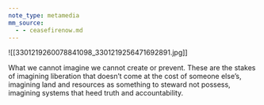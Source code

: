 ```yaml
---
note_type: metamedia
mm_source:
  - - ceasefirenow.md
---
```


![[3301219260078841098_3301219256471692891.jpg]]

What we cannot imagine we
cannot create or prevent.
These are the stakes of
imagining  liberation  that
doesn’t come at the cost of
someone else’s, imagining land
and resources as something to
steward not possess, imagining
systems that heed truth and
accountability.

